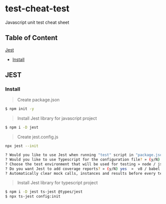 # test-cheat-test
Javascript unit test cheat sheet
## Table of Content
[Jest](#jest)
  * [Install](#install)
## JEST
### Install
>Create package.json
```bash
$ npm init -y
```
>Install Jest library for javascript project
```bash
$ npm i -D jest
```
>Create jest.config.js
```bash
npx jest --init
```
```bash
? Would you like to use Jest when running "test" script in "package.json"? » (y/N) yes   
? Would you like to use Typescript for the configuration file? » (y/N)  yes
? Choose the test environment that will be used for testing » node / jsdom (browser-like)
? Do you want Jest to add coverage reports? » (y/N) yes  »  v8 / babel
? Automatically clear mock calls, instances and results before every test? » (y/N) yes
```
>Install Jest library for typescript project
```bash
$ npm i -D jest ts-jest @types/jest
$ npx ts-jest config:init
```
